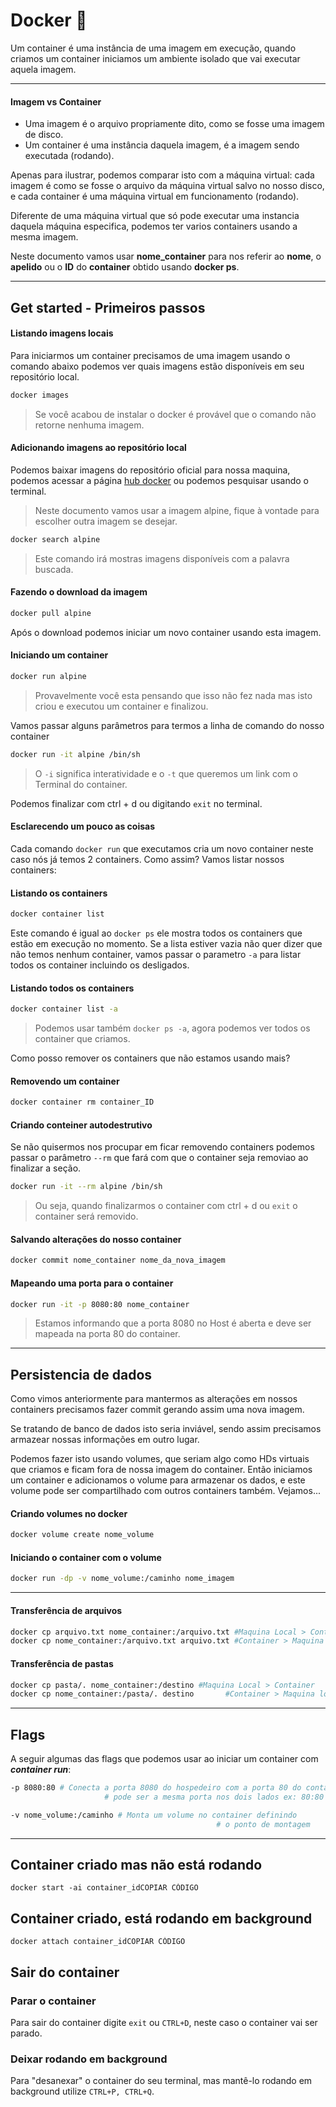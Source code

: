 # Docker 🐳

Um container é uma instância de uma imagem em execução, quando criamos um container iniciamos um ambiente isolado que vai executar aquela imagem.

<hr>

#### Imagem vs Container

- Uma imagem é o arquivo propriamente dito, como se fosse uma imagem de disco.
- Um container é uma instância daquela imagem, é a imagem sendo executada (rodando).

Apenas para ilustrar, podemos comparar isto com a máquina virtual: cada imagem é como se fosse o arquivo da máquina virtual salvo no nosso disco, e cada container é uma máquina virtual em funcionamento (rodando).

Diferente de uma máquina virtual que só pode executar uma instancia daquela máquina especifica, podemos ter varios containers usando a mesma imagem. 



Neste documento vamos usar **nome_container** para nos referir ao **nome**, o **apelido** ou o **ID** do **container** obtido usando **docker ps**.



<hr>



## Get started - Primeiros passos



#### Listando imagens locais

Para iniciarmos um container precisamos de uma imagem usando o comando abaixo podemos ver quais imagens estão disponíveis em seu repositório local.

```bash
docker images
```

> Se você acabou de instalar o docker é provável que o comando não retorne nenhuma imagem.

####  Adicionando imagens ao repositório local

Podemos baixar imagens do repositório oficial para nossa maquina, podemos acessar a página <a href="https://hub.docker.com/search">hub docker</a> ou podemos pesquisar usando o terminal.

> Neste documento vamos usar a imagem alpine, fique à vontade para escolher outra imagem se desejar.



```bash
docker search alpine
```

> Este comando irá mostras imagens disponíveis com a palavra buscada.



#### Fazendo o download da imagem

``` bash
docker pull alpine
```

Após o download podemos iniciar um novo container usando esta imagem.



#### Iniciando um container

```bash
docker run alpine
```

> Provavelmente você esta pensando que isso não fez nada mas isto criou e executou um container e finalizou.

Vamos passar alguns parâmetros para termos a linha de comando do nosso container

```bash 
docker run -it alpine /bin/sh
```

> O `-i` significa interatividade e o `-t` que queremos um link com o Terminal do container.

Podemos finalizar com ctrl + d ou digitando `exit` no terminal.



#### Esclarecendo um pouco as coisas

Cada comando `docker run` que executamos cria um novo container neste caso nós já temos 2 containers. Como assim? Vamos listar nossos containers:



#### Listando os containers

```bash
docker container list
```

Este comando é igual ao `docker ps` ele mostra todos os containers que estão em execução no momento. Se a lista estiver vazia não quer dizer que não temos nenhum container, vamos passar o parametro `-a` para listar todos os container incluindo os desligados.



#### Listando todos os containers

```bash
docker container list -a
```

> Podemos usar também `docker ps -a`, agora podemos ver todos os container que criamos.

Como posso remover os containers que não estamos usando mais?



#### Removendo um container

```bash
docker container rm container_ID
```



#### Criando conteiner autodestrutivo

Se não quisermos nos procupar em ficar removendo containers podemos passar o parâmetro `--rm` que fará com que o container seja removiao ao finalizar a seção.

```bash
docker run -it --rm alpine /bin/sh
```

> Ou seja, quando finalizarmos o container com ctrl + d ou `exit` o container será removido.



#### Salvando alterações do nosso container

```bash
docker commit nome_container nome_da_nova_imagem
```



#### Mapeando uma porta para o container

```bash
docker run -it -p 8080:80 nome_container
```

> Estamos informando que a porta 8080 no Host é aberta e deve ser mapeada na porta 80 do container.



<hr>

## Persistencia de dados

Como vimos anteriormente para mantermos as alterações em nossos containers precisamos fazer commit gerando assim uma nova imagem.

Se tratando de banco de dados isto seria inviável, sendo assim precisamos armazear nossas informações em outro lugar.

Podemos fazer isto usando volumes, que seriam algo como HDs virtuais que criamos e ficam fora de nossa imagem do container. Então iniciamos um container e adicionamos o volume para armazenar os dados, e este volume pode ser compartilhado com outros containers também. Vejamos...



#### Criando volumes no docker

```bash
docker volume create nome_volume
```



#### Iniciando o container com o volume

```bash
docker run -dp -v nome_volume:/caminho nome_imagem
```



<hr>

#### Transferência de arquivos

```bash
docker cp arquivo.txt nome_container:/arquivo.txt #Maquina Local > Container
docker cp nome_container:/arquivo.txt arquivo.txt #Container > Maquina local
```



#### Transferência de pastas

```bash
docker cp pasta/. nome_container:/destino #Maquina Local > Container
docker cp nome_container:/pasta/. destino		#Container > Maquina local
```



<hr>

## Flags

A seguir algumas das flags que podemos usar ao iniciar um container com ***container run***:

```bash
-p 8080:80 # Conecta a porta 8080 do hospedeiro com a porta 80 do container
					 # pode ser a mesma porta nos dois lados ex: 80:80
```

```bash
-v nome_volume:/caminho # Monta um volume no container definindo 
											  #	o ponto de montagem
```

<hr>





## Container criado mas não está rodando

```
docker start -ai container_idCOPIAR CÓDIGO
```

## Container criado, está rodando em background

```
docker attach container_idCOPIAR CÓDIGO
```

## Sair do container

### Parar o container

Para sair do container digite `exit` ou `CTRL+D`, neste caso o container vai ser parado.

### Deixar rodando em background

Para "desanexar" o container do seu terminal, mas mantê-lo rodando em background utilize `CTRL+P, CTRL+Q`.

